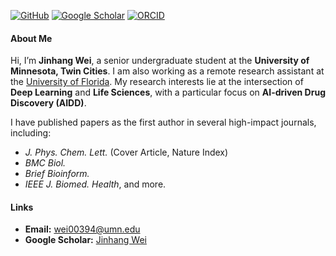 [![GitHub](https://img.shields.io/badge/GitHub-kkkayle-blue?logo=github)](https://github.com/kkkayle)
[![Google Scholar](https://img.shields.io/badge/Google%20Scholar-Jinhang%20Wei-blue?logo=google-scholar&logoColor=white)](https://scholar.google.com/citations?user=VfIshWMAAAAJ&hl)
[![ORCID](https://img.shields.io/badge/ORCID-Jinhang%20Wei-blue?logo=orcid&logoColor=white)](https://orcid.org/0009-0003-6957-3472)


#### About Me

Hi, I’m **Jinhang Wei**, a senior undergraduate student at the **University of Minnesota, Twin Cities**. I am also working as a remote research assistant at the [University of Florida](https://yanjun-li.com/). My research interests lie at the intersection of **Deep Learning** and **Life Sciences**, with a particular focus on **AI-driven Drug Discovery (AIDD)**.

I have published papers as the first author in several high-impact journals, including:

- *J. Phys. Chem. Lett.* (Cover Article, Nature Index)
- *BMC Biol.*
- *Brief Bioinform.*
- *IEEE J. Biomed. Health*, and more.

#### Links
- **Email:** [wei00394@umn.edu](mailto:wei00394@umn.edu)
- **Google Scholar:** [Jinhang Wei](https://scholar.google.com/citations?user=VfIshWMAAAAJ&hl)
